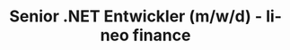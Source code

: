 ---
layout: job-posting.njk
title: Senior .NET Entwickler (m/w/d) - lineo finance
description: Werde Teil unseres Teams als Senior .NET Entwickler und gestalte die Zukunft der automatisierten Wertpapierbuchhaltung. 100% Remote, flexible Arbeitszeiten.
permalink: /jobs/senior-dotnet-entwickler/
lang: de

# Job Details
jobTitle: Senior .NET Entwickler (m/w/d)
jobSubtitle: Fintech SaaS Startup - 100% Remote
employmentType: Vollzeit
location: 100% Remote
startDate: Ab sofort
workload: Vollzeit (40 Std./Woche)
duration: Unbefristet
workLocation: 100% Remote (Deutschland)

# Content Sections
aboutUsTitle: Über Uns
aboutUs:
  - "Wir sind ein innovatives Fintech-Startup mit einer cloudbasierten Lösung für Steuerberater. Unser Ziel: Vollautomatisierung der Buchführung im Bereich Wertpapiere und Investment durch intelligente Softwarelösung."
  - "Als kleines, dynamisches Team bieten wir maximale Gestaltungsfreiheit und flache Hierarchien."

whatWeOfferTitle: Was wir bieten
whatWeOffer:
  - 100% Remote-Arbeit
  - Hohe konzeptionelle Freiheiten
  - Startup-Umgebung mit sehr kurzen Entscheidungswegen
  - Technisch anspruchsvolle Aufgaben
  - Flexible Arbeitszeiten
  - Attraktive Vergütung
  - Moderne Technologie-Stack

yourTasksTitle: Deine Aufgaben
yourTasks:
  - Weiterentwicklung unserer Cloud-Infrastruktur (AWS, Serverless, Terraform)
  - Implementierung komplexer Fachlogik für die Wertpapierbuchhaltung
  - Design und Ausbau unserer Microservice-Architektur
  - Entwicklung von automatisierten Tests und Qualitätssicherung
  - Optimierung von Effizienz und Automatisierungsgrad
  - Code Reviews und technische Dokumentation
  - Mentoring von Junior-Entwicklern

yourProfileTitle: Dein Profil
yourProfile:
  - Sehr gute Kenntnisse in .NET 8 und C#
  - Erfahrung mit Cloud-Architektur (AWS, Serverless, Terraform)
  - Kenntnisse im Bereich Frontendentwicklung sind wünschenswert
  - Hohe Affinität zu Finanz-/Investmentthemen
  - Erfahrung mit relationalen und NoSQL-Datenbanken
  - Sehr hohe Eigenständigkeit und Zuverlässigkeit
  - Fließende Deutschkenntnisse in Wort und Schrift
  - Teamfähigkeit und Kommunikationsstärke

niceToHaveTitle: Nice to have
niceToHave:
  - Erfahrung im Fintech-Bereich
  - Kenntnisse in der Wertpapierbuchhaltung
  - Erfahrung mit Event-Driven Architecture
  - Kenntnisse in DevOps und CI/CD
  - Erfahrung mit React oder Angular

applicationProcessTitle: Bewerbungsprozess
applicationProcess:
  - "Erstes Kennenlerngespräch (30 Min. Video-Call)"
  - "Technisches Gespräch mit dem Team (60 Min.)"
  - "Optional: Kleine Coding-Challenge oder Pair-Programming Session"
  - "Finales Gespräch und Vertragsangebot"

# CTA Section
ctaTitle: Interesse geweckt?
ctaText: Melde dich gern für ein erstes Kennenlerngespräch bei uns. Wir freuen uns darauf, dich kennenzulernen!
applyButtonText: Jetzt bewerben
emailButtonText: E-Mail senden
emailAddress: karriere@lineo.finance

# Labels (for German version)
employerLabel: Arbeitgeber
workloadLabel: Arbeitspensum
startLabel: Start
durationLabel: Dauer
locationLabel: Arbeitsort
---